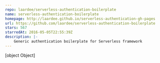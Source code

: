 ```yaml
---
repo: laardee/serverless-authentication-boilerplate
name: serverless-authentication-boilerplate
homepage: http://laardee.github.io/serverless-authentication-gh-pages
url: https://github.com/laardee/serverless-authentication-boilerplate
stars: 567
starredAt: 2016-05-05T22:55:39Z
description: |-
    Generic authentication boilerplate for Serverless framework
---
```


[object Object]
